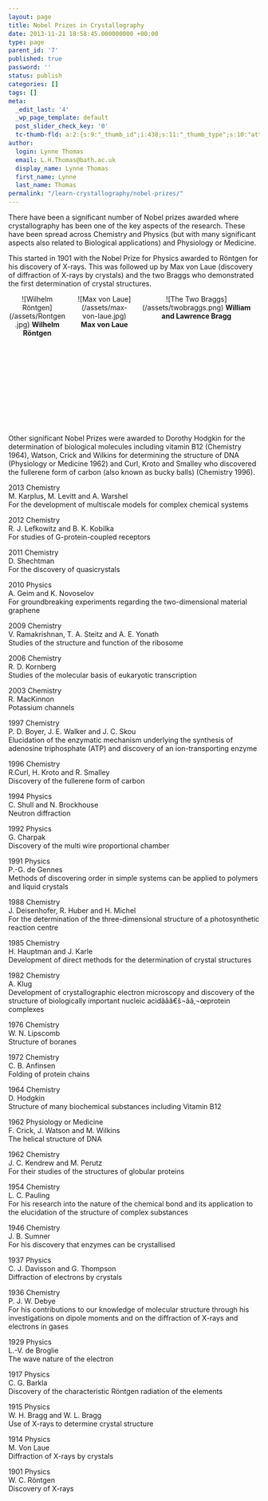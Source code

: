 ```yaml
---
layout: page
title: Nobel Prizes in Crystallography
date: 2013-11-21 18:58:45.000000000 +00:00
type: page
parent_id: '7'
published: true
password: ''
status: publish
categories: []
tags: []
meta:
  _edit_last: '4'
  _wp_page_template: default
  post_slider_check_key: '0'
  tc-thumb-fld: a:2:{s:9:"_thumb_id";i:438;s:11:"_thumb_type";s:10:"attachment";}
author:
  login: Lynne Thomas
  email: L.H.Thomas@bath.ac.uk
  display_name: Lynne Thomas
  first_name: Lynne
  last_name: Thomas
permalink: "/learn-crystallography/nobel-prizes/"
---
```

<p>There have been a significant number of Nobel prizes awarded where crystallography has been one of the key aspects of the research. These have been spread across Chemistry and Physics (but with many significant aspects also related to Biological applications) and Physiology or Medicine.</p>
<p>This started in 1901 with the Nobel Prize for Physics awarded to Röntgen for his discovery of X-rays. This was followed up by Max von Laue (discovery of diffraction of X-rays by crystals) and the two Braggs who demonstrated the first determination of crystal structures.</p>

<div style="width: 23%; padding: 0px 10pt 0px 0px; float: left; text-align: center;" markdown="1">
![Wilhelm Röntgen](/assets/Rontgen.jpg) 
<strong>Wilhelm Röntgen</strong>
</div>

<div style="width: 45%; padding: 0px 10pt 0px 0px; float: right; text-align: center;" markdown="1">
![The Two Braggs](/assets/twobraggs.png)
<strong>William and Lawrence Bragg</strong>
</div>

<div style="width: 23%; padding: 0px 10pt 0px 0px; float: right; text-align: center;" markdown="1">
![Max von Laue](/assets/max-von-laue.jpg)
<strong>Max von Laue</strong>
</div>

<p>&nbsp;</p>
<p>&nbsp;</p>
<p>&nbsp;</p>
<p>&nbsp;</p>
<p>&nbsp;</p>
<p>&nbsp;</p>
<p>&nbsp;</p>
<p>&nbsp;</p>
<p>&nbsp;</p>
<p>Other significant Nobel Prizes were awarded to Dorothy Hodgkin for the determination of biological molecules including vitamin B12 (Chemistry 1964), Watson, Crick and Wilkins for determining the structure of DNA (Physiology or Medicine 1962) and Curl, Kroto and Smalley who discovered the fullerene form of carbon (also known as bucky balls) (Chemistry 1996).</p>
<p>2013 Chemistry<br />
M. Karplus, M. Levitt and A. Warshel<br />
For the development of multiscale models for complex chemical systems</p>
<p>2012 Chemistry<br />
R. J. Lefkowitz and B. K. Kobilka<br />
For studies of G-protein-coupled receptors</p>
<p>2011 Chemistry<br />
D. Shechtman<br />
For the discovery of quasicrystals</p>
<p>2010 Physics<br />
A. Geim and K. Novoselov<br />
For groundbreaking experiments regarding the two-dimensional material graphene</p>
<p>2009 Chemistry<br />
V. Ramakrishnan, T. A. Steitz and A. E. Yonath<br />
Studies of the structure and function of the ribosome</p>
<p>2006 Chemistry<br />
R. D. Kornberg<br />
Studies of the molecular basis of eukaryotic transcription</p>
<p>2003 Chemistry<br />
R. MacKinnon<br />
Potassium channels</p>
<p>1997 Chemistry<br />
P. D. Boyer, J. E. Walker and J. C. Skou<br />
Elucidation of the enzymatic mechanism underlying the synthesis of adenosine triphosphate (ATP) and discovery of an ion-transporting enzyme</p>
<p>1996 Chemistry<br />
R.Curl, H. Kroto and R. Smalley<br />
Discovery of the fullerene form of carbon</p>
<p>1994 Physics<br />
C. Shull and N. Brockhouse<br />
Neutron diffraction</p>
<p>1992 Physics<br />
G. Charpak<br />
Discovery of the multi wire proportional chamber</p>
<p>1991 Physics<br />
P.-G. de Gennes<br />
Methods of discovering order in simple systems can be applied to polymers and liquid crystals</p>
<p>1988 Chemistry<br />
J. Deisenhofer, R. Huber and H. Michel<br />
For the determination of the three-dimensional structure of a photosynthetic reaction centre</p>
<p>1985 Chemistry<br />
H. Hauptman and J. Karle<br />
Development of direct methods for the determination of crystal structures</p>
<p>1982 Chemistry<br />
A. Klug<br />
Development of crystallographic electron microscopy and discovery of the structure of biologically important nucleic acidâââ€š¬ââ‚¬œprotein complexes</p>
<p>1976 Chemistry<br />
W. N. Lipscomb<br />
Structure of boranes</p>
<p>1972 Chemistry<br />
C. B. Anfinsen<br />
Folding of protein chains</p>
<p>1964 Chemistry<br />
D. Hodgkin<br />
Structure of many biochemical substances including Vitamin B12</p>
<p>1962 Physiology or Medicine<br />
F. Crick, J. Watson and M. Wilkins<br />
The helical structure of DNA</p>
<p>1962 Chemistry<br />
J. C. Kendrew and M. Perutz<br />
For their studies of the structures of globular proteins</p>
<p>1954 Chemistry<br />
L. C. Pauling<br />
For his research into the nature of the chemical bond and its application to the elucidation of the structure of complex substances</p>
<p>1946 Chemistry<br />
J. B. Sumner<br />
For his discovery that enzymes can be crystallised</p>
<p>1937 Physics<br />
C. J. Davisson and G. Thompson<br />
Diffraction of electrons by crystals</p>
<p>1936 Chemistry<br />
P. J. W. Debye<br />
For his contributions to our knowledge of molecular structure through his investigations on dipole moments and on the diffraction of X-rays and electrons in gases</p>
<p>1929 Physics<br />
L.-V. de Broglie<br />
The wave nature of the electron</p>
<p>1917 Physics<br />
C. G. Barkla<br />
Discovery of the characteristic Röntgen radiation of the elements</p>
<p>1915 Physics<br />
W. H. Bragg and W. L. Bragg<br />
Use of X-rays to determine crystal structure</p>
<p>1914 Physics<br />
M. Von Laue<br />
Diffraction of X-rays by crystals</p>
<p>1901 Physics<br />
W. C. Röntgen<br />
Discovery of X-rays</p>
